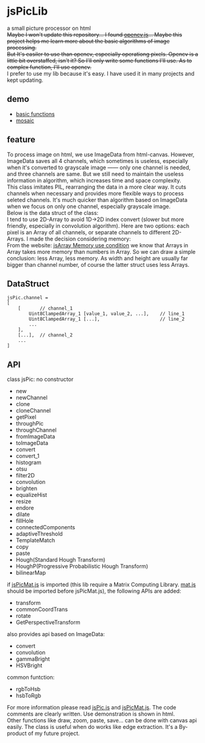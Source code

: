 # jsPicLib
a small picture processor on html<br>
~~Maybe I won't update this repository... I found [opencv.js](https://docs.opencv.org/4.7.0/d0/d84/tutorial_js_usage.html)... Maybe this project helps me learn more about the basic algorithms of image processing.<br>
But It's easiler to use than opencv, especially operationg pixels. Opencv is a little bit overstaffed, isn't it? So I'll only write some functions I'll use. As to complex function, I'll use opencv.~~<br>
I prefer to use my lib because it's easy. I have used it in many projects and kept updating.

## demo
- [basic functions](https://madderscientist.github.io/jsPicLib/)
- [mosaic](https://madderscientist.github.io/jsPicLib/demo/mosaic.html)

## feature
To process image on html, we use ImageData from html-canvas. However, ImageData saves all 4 channels, which sometimes is useless, especially when it's converted to grayscale image —— only one channel is needed, and three channels are same. But we still need to maintain the useless information in algorithm, which increases time and space complexity.<br>
This class imitates PIL, rearranging the data in a more clear way. It cuts channels when necessary and provides more flexible ways to process seleted channels. It's much quicker than algorithm based on ImageData when we focus on only one channel, especially grayscale image.<br>
Below is the data struct of the class:<br>
I tend to use 2D-Array to avoid 1D->2D index convert (slower but more friendly, especially in convolution algorithm). Here are two options: each pixel is an Array of all channels, or separate channels to different 2D-Arrays. I made the decision considering memory:<br>
From the website: [jsArray Memory use condition](https://www.mattzeunert.com/2016/07/24/javascript-array-object-sizes.html) we know that Arrays in Array takes more memory than numbers in Array. So we can draw a simple conclusion: less Array, less memory. As width and height are usually far bigger than channel number, of course the latter struct uses less Arrays.<br>

## DataStruct
```
jsPic.channel =
[
    [       // channel_1
        Uint8ClampedArray_1 [value_1, value_2, ...],    // line_1
        Uint8ClampedArray_1 [...],                      // line_2
        ...
    ],
    [...],  // channel_2
    ...
]
```
## API
class jsPic: no constructor
- new
- newChannel
- clone
- cloneChannel
- getPixel
- throughPic
- throughChannel
- fromImageData
- toImageData
- convert
- convert_1
- histogram
- otsu
- filter2D
- convolution
- brighten
- equalizeHist
- resize
- endore
- dilate
- fillHole
- connectedComponents
- adaptiveThreshold
- TemplateMatch
- copy
- paste
- Hough(Standard Hough Transform)
- HoughP(Progressive Probabilistic Hough Transform)
- bilinearMap

if [jsPicMat.js](./jsPicMat.js) is imported (this lib require a Matrix Computing Library. [mat.js](./mat.js) should be imported before jsPicMat.js), the following APIs are added:
- transform
- commonCoordTrans
- rotate
- GetPerspectiveTransform

also provides api based on ImageData:
- convert
- convolution
- gammaBright
- HSVBright

common funtction:
- rgbToHsb
- hsbToRgb

For more information please read [jsPic.js](./jsPic.js) and [jsPicMat.js](./jsPicMat.js). The code comments are clearly written. Use demonstration is shown in html.<br>
Other functions like draw, zoom, paste, save... can be done with canvas api easily. The class is useful when do works like edge extraction. It's a By-product of my future project.

